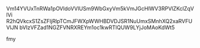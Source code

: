 Vm14YVUxTnRWa1pOVldoVVlUSm9WbGxyVm5kVmJGcHlWV3RPVlZKclZqVlVi
R2hQVkcxS1ZsZFljRlpTCmJFWXpWWHBDVDJSR1NuUmxSMnhXQ2xaRVFUVlJN
bVIzVFZad1NGZFVNRXREYm1oc1kwRTlQUW9LYjJoMAoKdWt5

fmy